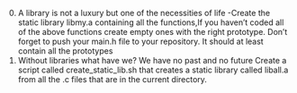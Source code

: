 0. A library is not a luxury but one of the necessities of life
-Create the static library libmy.a containing all the functions,If you haven’t coded all of the above functions create empty ones with the right prototype.
Don’t forget to push your main.h file to your repository. It should at least contain all the prototypes
1. Without libraries what have we? We have no past and no future
Create a script called create_static_lib.sh that creates a static library called liball.a from all the .c files that are in the current directory.
